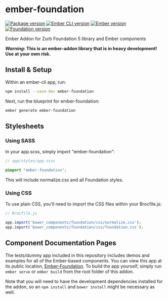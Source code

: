 # ember-foundation

[![Package version](https://img.shields.io/badge/Version-0.4.1-blue.svg?style=flat-square)](https://www.npmjs.com/package/ember-foundation)
[![Ember CLI version](https://img.shields.io/badge/Ember--CLI-0.2.1-red.svg?style=flat-square)](http://www.ember-cli.com)
[![Ember version](https://img.shields.io/badge/Ember-1.10.0-orange.svg?style=flat-square)](http://emberjs.com)
[![Foundation version](https://img.shields.io/badge/Foundation-5.5.1-085a78.svg?style=flat-square)](http://foundation.zurb.com)

Ember Addon for Zurb Foundation 5 library and Ember components

***Warning*: This is an ember-addon library that is in heavy development! Use at your own risk.**

## Install & Setup

Within an ember-cli app, run:

```sh
npm install --save-dev ember-foundation
```

Next, run the blueprint for ember-foundation:

```sh
ember generate ember-foundation
```

## Stylesheets

### Using SASS

In your app.scss, simply import "ember-foundation":

```scss
// app/styles/app.scss

@import "ember-foundation";
```

This will include normalize.css and all Foundation styles.

### Using CSS

To use plain CSS, you'll need to import the CSS files within your Brocfile.js:

```js
// Brocfile.js

app.import('bower_components/foundation/css/normalize.css');
app.import('bower_components/foundation/css/foundation.css');
```

## Component Documentation Pages

The tests/dummy app included in this repository includes demos and examples for all of the Ember-based components. You can view this app at its public location, [Ember-Foundation](http://joshforisha.github.io/ember-foundation). To build the app yourself, simply run `ember serve` or `ember build` from the root folder of this addon.

Note that you will need to have the development dependencies installed for the addon, so an `npm install` and `bower install` might be necessary as well.
